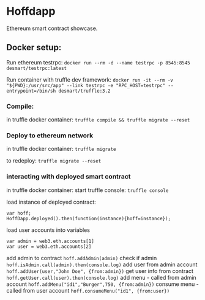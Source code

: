 Hoffdapp
===========================================
Ethereum smart contract showcase.

## Docker setup:
Run ethereum testrpc:
```docker run --rm -d --name testrpc -p 8545:8545 desmart/testrpc:latest```

Run container with truffle dev framework:
```docker run -it --rm -v "${PWD}:/usr/src/app" --link testrpc -e "RPC_HOST=testrpc" --entrypoint=/bin/sh desmart/truffle:3.2```




### Compile:
in truffle docker container:
```truffle compile && truffle migrate --reset```

### Deploy to ethereum network
in truffle docker container:
```truffle migrate```

to redeploy:
```truffle migrate --reset```

### interacting with deployed smart contract
in truffle docker container: start truffle console:
```truffle console```

load instance of deployed contract:
```
var hoff;
HoffDapp.deployed().then(function(instance){hoff=instance});
```
load user accounts into variables
```
var admin = web3.eth.accounts[1]
var user = web3.eth.accounts[2]
```
add admin to contract
```hoff.addAdmin(admin)```
check if admin
```hoff.isAdmin.call(admin).then(console.log)```
add user from admin account
```hoff.addUser(user,"John Doe", {from:admin})```
get user info from contract
```hoff.getUser.call(user).then(console.log)```
add menu - called from admin account
```hoff.addMenu("id1","Burger",750, {from:admin})```
consume menu - called from user account
```hoff.consumeMenu("id1", {from:user})```
